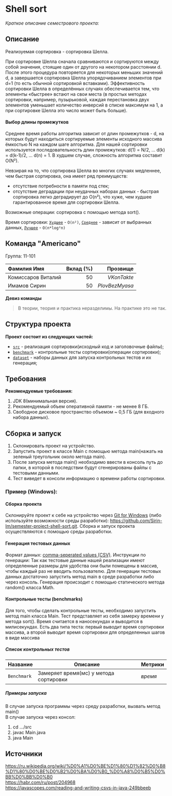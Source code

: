 # Shell sort
_Краткое описание семестрового проекта:_

## Описание

Реализуемая сортировка - сортировка Шелла.

При сортировке Шелла сначала сравниваются и сортируются между собой значения, стоящие один от другого на некотором
расстоянии d. После этого процедура повторяется для некоторых меньших значений d, а завершается сортировка Шелла
упорядочиванием элементов при d=1 (то есть обычной сортировкой вставками). Эффективность сортировки Шелла в
определённых случаях обеспечивается тем, что элементы «быстрее» встают на свои места (в простых методах сортировки,
например, пузырьковой, каждая перестановка двух элементов уменьшает количество инверсий в списке максимум на 1,
а при сортировке Шелла это число может быть больше).

#### Выбор длины промежутков

Среднее время работы алгоритма зависит от длин промежутков - d, на которых будут находиться сортируемые элементы
исходного массива ёмкостью N на каждом шаге алгоритма. Для нашей сортировки используется последовательность
длин промежутков: d(1) = N/2, ... d(k) = d(k-1)/2, ...  d(n) = 1. В худшем случае, сложность алгоритма составит O(N²).

Невзирая на то, что сортировка Шелла во многих случаях медленнее, чем быстрая сортировка, она имеет ряд преимуществ:
- отсутствие потребности в памяти под стек;
- отсутствие деградации при неудачных наборах данных - быстрая сортировка легко деградирует до O(n²), что хуже,
  чем худшее гарантированное время для сортировки Шелла.

Возможные операции: сортировка с помощью метода sort().

Время сортировки: [`Худшее`](Худшее) - `O(n²)`, [`Среднее`](Среднее) - зависит от выбранных данных, [`Лучшее`](Лучшее) - `O(n*log²n)`

## Команда "Americano"

Группа: 11-101

| Фамилия Имя         | Вклад (%) | Прозвище         |
| :---                |   ---:    |             ---: |
| Комиссаров Виталий  |     50    |  _VKonTakte_     |  
| Имамов Сирин        |     50    |  _PlovBezMyasa_  |   

**Девиз команды**
> В теории, теория и практика неразделимы. На практике это не так.
## Структура проекта

**Проект состоит из следующих частей:**
- [`src`](src) - реализация сортировки(исходный код и заголовочные файлы);
- [`benchmark`](benchmark) - контрольные тесты сортировки(операции сортировки);
- [`dataset`](dataset) - наборы данных для запуска контрольных тестов и их генерация;
## Требования
**Рекомендуемые требования:**
1. JDK 8(минимальная версия).
2. Рекомендуемый объем оперативной памяти - не менее 8 ГБ.
3. Свободное дисковое пространство объемом ~ 0,5 ГБ (для входного набора данных).
## Сборка и запуск
1. Склонировать проект на устройство.
2. Запустить проект в классе Main с помощью метода main(нажать на зеленый треугольник около метода main).
3. После запуска метода main() необходимо ввести в консоль путь до папки, в которой в последствии будут
   сгенерированы файлы с тестовыми данными.
4. Тест виведет в консоли информацию о времени работы сортировки.
### Пример (Windows):
#### Сборка проекта
Склонируйте проект к себе на устройство через [Git for Windows](https://gitforwindows.org/) (либо используйте
возможности среды разработки):
https://github.com/Sirin-Im/semester-project-shell-sort.git.
Сборка и запуск проекта осуществляются с помощью среды разработки.
#### Генерация тестовых данных
Формат данных: [comma-seperated values (CSV)](https://en.wikipedia.org/wiki/Comma-separated_values).
Инструкции по генерации:
Так как тестовые данные нашей реализации имеют определенные размеры для удобства они были помещены в массив,
чтобы каждый раз не вводить пользователю. Для генерации тестовых данных достаточно запустить метод main в среде
разработки либо через консоль. Генерация происзодит с помощью статического метода random() класса Math.
#### Контрольные тесты (benchmarks)
Для того, чтобы сделать контрольные тесты, необходимо запустить метод main класса Main. Тест представляет из себя
замерку времени у метода sort().
Время считается в наносекундах и выводится в милисекундах.
Есть два типа теста: первый выводит время сортировки массива, а второй выводит время сортировки для определенных шагов в виде массива
##### Список контрольных тестов
| Название    | Описание   | Метрики  |
| :---        | ---        | :---     |
| `Benchmark` | Замеряет время(мс) у метода сортировки | _время_  |
##### Примеры запуска
В случае запуска программы через среду разработки, вызвать метод main()  
В случае запуска через консол:
1. cd .../src
2. javac Main.java
3. java Main
## Источники
https://ru.wikipedia.org/wiki/%D0%A1%D0%BE%D1%80%D1%82%D0%B8%D1%80%D0%BE%D0%B2%D0%BA%D0%B0_%D0%A8%D0%B5%D0%BB%D0%BB%D0%B0  
https://habr.com/ru/post/204968  
https://javascopes.com/reading-and-writing-csvs-in-java-249bbeeb
